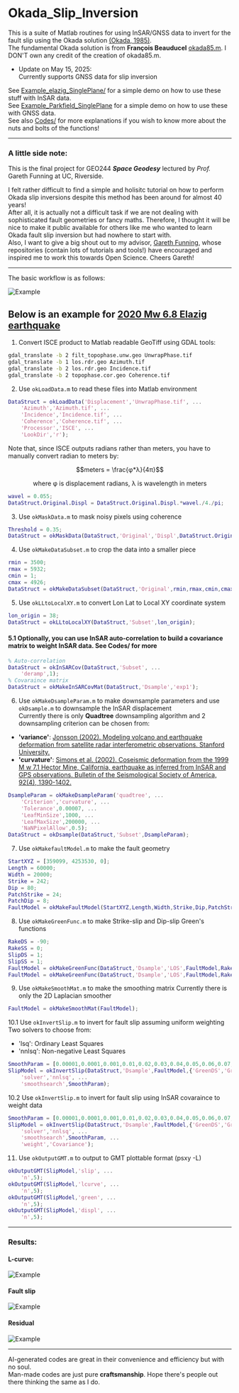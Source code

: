 # Okada_Slip_Inversion
This is a suite of Matlab routines for using InSAR/GNSS data to invert for the fault slip using the Okada solution [(Okada, 1985)](https://pubs.geoscienceworld.org/ssa/bssa/article/75/4/1135/118782/Surface-deformation-due-to-shear-and-tensile).  
The fundamental Okada solution is from **François Beauducel** [okada85.m](https://github.com/IPGP/deformation-lib/tree/master/okada).  I DON'T own any credit of the creation of okada85.m.  

- Update on May 15, 2025:   
Currently supports GNSS data for slip inversion

See [Example_elazig_SinglePlane/](https://github.com/LiChiehLin/Okada_Slip_Inversion/tree/main/Example_elazig_SinglePlane) for a simple demo on how to use these stuff with InSAR data.  
See [Example_Parkfield_SinglePlane](https://github.com/LiChiehLin/Okada_Slip_Inversion/tree/main/Example_Parkfield_SinglePlane) for a simple demo on how to use these with GNSS data.  
See also [Codes/](https://github.com/LiChiehLin/Okada_Slip_Inversion/tree/main/Codes) for more explanations if you wish to know more about the nuts and bolts of the functions!  

---
### A little side note:  
This is the final project for GEO244 ***Space Geodesy*** lectured by *Prof.* Gareth Funning at UC, Riverside.  
  
I felt rather difficult to find a simple and holisitc tutorial on how to perform Okada slip inversions despite this method has been around for almost 40 years!  
After all, it is actually not a difficult task if we are not dealing with sophisticated fault geometries or fancy maths. Therefore, I thought it will be nice to make it public available for others like me who wanted to learn Okada fault slip inversion but had nowhere to start with.   
Also, I want to give a big shout out to my advisor, [Gareth Funning](https://github.com/geniusinaction), whose repositories (contain lots of tutorials and tools!) have encouraged and inspired me to work this towards Open Science. Cheers Gareth!  

---

The basic workflow is as follows:  
  
![Example](https://github.com/LiChiehLin/Okada_Slip_Inversion/blob/7feebc821cd85102756997bff945e8ab1af74999/Figure/Workflow.png)

## Below is an example for [2020 Mw 6.8 Elazig earthquake](https://github.com/LiChiehLin/Okada_Slip_Inversion/tree/24275589c24899d169ea9e3841b004c4a88fe686/Example_elazig_SinglePlane)
1. Convert ISCE product to Matlab readable GeoTiff using GDAL tools:
```sh
gdal_translate -b 2 filt_topophase.unw.geo UnwrapPhase.tif
gdal_translate -b 1 los.rdr.geo Azimuth.tif
gdal_translate -b 2 los.rdr.geo Incidence.tif
gdal_translate -b 2 topophase.cor.geo Coherence.tif
```

2. Use `okLoadData.m` to read these files into Matlab environment
```matlab
DataStruct = okLoadData('Displacement','UnwrapPhase.tif', ...
    'Azimuth','Azimuth.tif', ...
    'Incidence','Incidence.tif', ...
    'Coherence','Coherence.tif', ...
    'Processor','ISCE', ...
    'LookDir','r');
```
Note that, since ISCE outputs radians rather than meters, you have to manually convert radian to meters by:  
<p align="center">
$$meters = \frac{φ*λ}{4π}$$  </p>
<p align="center">
where φ is displacement radians, λ is wavelength in meters </p>  

```matlab
wavel = 0.055;
DataStruct.Original.Displ = DataStruct.Original.Displ.*wavel./4./pi;
```

3. Use `okMaskData.m` to mask noisy pixels using coherence  
```matlab
Threshold = 0.35;
DataStruct = okMaskData(DataStruct,'Original','Displ',DataStruct.Original.Coherence,'Threshold',Threshold);
```

4. Use `okMakeDataSubset.m` to crop the data into a smaller piece  
```matlab
rmin = 3500;
rmax = 5932;
cmin = 1;
cmax = 4926;
DataStruct = okMakeDataSubset(DataStruct,'Original',rmin,rmax,cmin,cmax);
```

5. Use `okLLtoLocalXY.m` to convert Lon Lat to Local XY coordinate system
```matlab
lon_origin = 38;
DataStruct = okLLtoLocalXY(DataStruct,'Subset',lon_origin);
```

#### 5.1 Optionally, you can use InSAR auto-correlation to build a covariance matrix to weight InSAR data. See Codes/ for more
```matlab
% Auto-correlation
DataStruct = okInSARCov(DataStruct,'Subset', ...
    'deramp',1);
% Covaraince matrix
DataStruct = okMakeInSARCovMat(DataStruct,'Dsample','exp1');
```


6. Use `okMakeDsampleParam.m` to make downsample parameters and use `okDsample.m` to downsample the InSAR displacement  
Currently there is only **Quadtree** downsampling algorithm and 2 downsampling criterion can be chosen from:  
* **'variance'**: [Jonsson (2002). Modeling volcano and earthquake deformation from satellite radar interferometric observations. Stanford University.](https://www.proquest.com/docview/305523554?pq-origsite=gscholar&fromopenview=true&sourcetype=Dissertations%20&%20Theses)    
* **'curvature'**: [Simons et al. (2002). Coseismic deformation from the 1999 M w 7.1 Hector Mine, California, earthquake as inferred from InSAR and GPS observations. Bulletin of the Seismological Society of America, 92(4), 1390-1402.](https://pubs.geoscienceworld.org/ssa/bssa/article/92/4/1390/120788/Coseismic-Deformation-from-the-1999-Mw-7-1-Hector)  
```matlab
DsampleParam = okMakeDsampleParam('quadtree', ...
    'Criterion','curvature', ...
    'Tolerance',0.00007, ...
    'LeafMinSize',1000, ...
    'LeafMaxSize',200000, ...
    'NaNPixelAllow',0.5);
DataStruct = okDsample(DataStruct,'Subset',DsampleParam);
```

7. Use `okMakefaultModel.m` to make the fault geometry
```matlab
StartXYZ = [359099, 4253530, 0];
Length = 60000;
Width = 20000;
Strike = 242;
Dip = 80;
PatchStrike = 24;
PatchDip = 8;
FaultModel = okMakeFaultModel(StartXYZ,Length,Width,Strike,Dip,PatchStrike,PatchDip);
```

8. Use `okMakeGreenFunc.m` to make Strike-slip and Dip-slip Green's functions
```matlab
RakeDS = -90;
RakeSS = 0;
SlipDS = 1;
SlipSS = 1;
FaultModel = okMakeGreenFunc(DataStruct,'Dsample','LOS',FaultModel,RakeDS,SlipDS,0,'GreenDS');
FaultModel = okMakeGreenFunc(DataStruct,'Dsample','LOS',FaultModel,RakeSS,SlipSS,0,'GreenSS');
```

9. Use `okMakeSmoothMat.m` to make the smoothing matrix
Currently there is only the 2D Laplacian smoother  
```matlab
FaultModel = okMakeSmoothMat(FaultModel);
```

10.1 Use `okInvertSlip.m` to invert for fault slip assuming uniform weighting
Two solvers to choose from:
* 'lsq': Ordinary Least Squares
* 'nnlsq': Non-negative Least Squares
```matlab
SmoothParam = [0.00001,0.0001,0.001,0.01,0.02,0.03,0.04,0.05,0.06,0.07,0.08,0.09,0.1,1,10];
SlipModel = okInvertSlip(DataStruct,'Dsample',FaultModel,{'GreenDS','GreenSS'},[11,12],'SmoothMat', ...
    'solver','nnlsq', ...
    'smoothsearch',SmoothParam);
```
10.2 Use `okInvertSlip.m` to invert for fault slip using InSAR covaraince to weight data
```matlab
SmoothParam = [0.00001,0.0001,0.001,0.01,0.02,0.03,0.04,0.05,0.06,0.07,0.08,0.09,0.1,1,10];
SlipModel = okInvertSlip(DataStruct,'Dsample',FaultModel,{'GreenDS','GreenSS'},[11,12],'SmoothMat', ...
    'solver','nnlsq', ...
    'smoothsearch',SmoothParam, ...
    'weight','Covariance');
```

11. Use `okOutputGMT.m` to output to GMT plottable format (psxy -L)
```matlab
okOutputGMT(SlipModel,'slip', ...
    'n',5);
okOutputGMT(SlipModel,'lcurve', ...
    'n',5);
okOutputGMT(SlipModel,'green', ...
    'n',5);
okOutputGMT(SlipModel,'displ', ...
    'n',5);
```

---

### Results:
#### L-curve:
![Example](https://github.com/LiChiehLin/Okada_Slip_Inversion/blob/68a1fd2796768bbd04747121af4c791c03af7305/Figure/Lcurve.png)

#### Fault slip
![Example](https://github.com/LiChiehLin/Okada_Slip_Inversion/blob/3961e537622757f0c652d0debde8539f9c841fda/Figure/TotalSlip.png)

#### Residual
![Example](https://github.com/LiChiehLin/Okada_Slip_Inversion/blob/fb2534304298bb9a75073b6fe4a66491950c619b/Figure/Residual.png)

---
AI-generated codes are great in their convenience and efficiency but with no soul.  
Man-made codes are just pure **craftsmanship**. Hope there's people out there thinking the same as I do.

